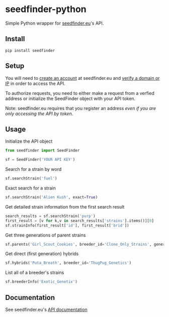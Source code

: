 # seedfinder-python

Simple Python wrapper for [seedfinder.eu](https://en.seedfinder.eu/)'s API.

## Install

`pip install seedfinder`


## Setup

You will need to [create an account](https://en.seedfinder.eu/register.html) at seedfinder.eu and [verify a domain or IP](https://en.seedfinder.eu/userarea/action/jsonapi.html) in order to access the API.

To authorize requests, you need to either make a request from a verfied address or initialize the SeedFinder object with your API token.

Note: seedfinder.eu requires that you register an address *even if you are only accessing the API by token*.

## Usage

Initialize the API object

```python
from seedfinder import SeedFinder

sf = SeedFinder('YOUR API KEY')
```

Search for a strain by word

```python
sf.searchStrain('fuel')
```

Exact search for a strain

```python
sf.searchStrain('Alien Kush', exact=True)
```

Get detailed strain information from the first search result

```python
search_results = sf.searchStrain('purp')
first_result = [v for k,v in search_results['strains'].items()][0]
sf.strainInfo(first_result['id'], first_result['brid'])
```

Get three generations of parent strains

```python
sf.parents('Girl_Scout_Cookies', breeder_id='Clone_Only_Strains', generations=3)
```

Get direct (first generation) hybrids

```python
sf.hybrids('Puta_Breath', breeder_id='ThugPug_Genetics')
```

List all of a breeder's strains

```python
sf.breederInfo('Exotic_Genetix')
```

## Documentation

See seedfinder.eu's [API documentation](https://en.seedfinder.eu/api/json)
